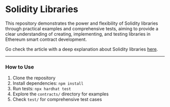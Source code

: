 # Solidity Libraries

This repository demonstrates the power and flexibility of Solidity libraries through practical examples and comprehensive tests, aiming to provide a clear understanding of creating, implementing, and testing libraries in Ethereum smart contract development.

Go check the article with a deep explanation about Solidity libraries [here]([https://github.com/nachogutman/SolidityLibraries](https://hackmd.io/@g8oc7V89TW2pm3Xbi2z7pA/HJztc4Su0)).

---

### How to Use
1. Clone the repository
2. Install dependencies: `npm install`
3. Run tests: `npx hardhat test`
4. Explore the `contracts/` directory for examples
5. Check `test/` for comprehensive test cases

